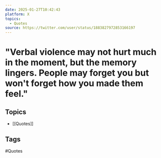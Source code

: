 ```yaml
---
date: 2025-01-27T10:42:43
platform: X
topics:
  - Quotes
source: https://twitter.com/user/status/1883827972853166197
---
```

# "Verbal violence may not hurt much in the moment, but the memory lingers. People may forget you but won't forget how you made them feel."

## Topics
- [[Quotes]]

## Tags
#Quotes